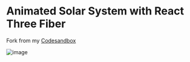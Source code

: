 # Animated Solar System with React Three Fiber
   
Fork from my [Codesandbox](https://codesandbox.io/s/animated-solarsystem-with-react-three-fiber-2-5-5bib2)   
    
        
![image](https://res.cloudinary.com/ds574fco0/image/upload/v1680009482/github/thumbnail_lj8h19.png)